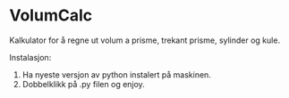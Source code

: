 VolumCalc
=========

Kalkulator for å regne ut volum a prisme, trekant prisme, sylinder og kule.

Instalasjon:
  1.  Ha nyeste versjon av python instalert på maskinen.
  2.  Dobbelklikk på .py filen og enjoy.
